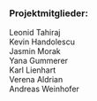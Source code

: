 <h3>Projektmitglieder:</h3>

Leonid Tahiraj<br>
Kevin Handolescu<br>
Jasmin Morak<br>
Yana Gummerer<br>
Karl Lienhart<br>
Verena Aldrian<br>
Andreas Weinhofer<br>
